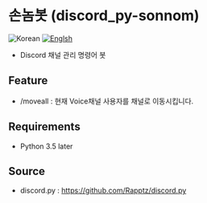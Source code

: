 # 손놈봇 (discord_py-sonnom)

![Korean](https://img.shields.io/badge/Language-Korean-lightgrey.svg)
[![Englsh](https://img.shields.io/badge/Language-English-red.svg)](README.md)

- Discord 채널 관리 명령어 봇

## Feature
- /moveall : 현재 Voice채널 사용자를 채널로 이동시킵니다.

## Requirements
- Python 3.5 later

## Source
- discord.py : https://github.com/Rapptz/discord.py
